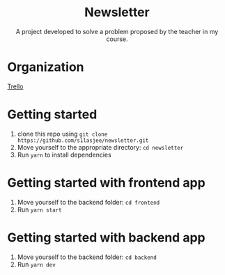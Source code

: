 <h1 align="center">
<br>
  Newsletter
</h1>

<p align="center">A project developed to solve a problem proposed by the teacher in my course.</p>

# Organization

[Trello](https://trello.com/b/Jg1ddrvE/oslec)

# Getting started

1. clone this repo using `git clone https://github.com/s1lasjee/newsletter.git`
2. Move yourself to the appropriate directory: `cd newsletter`
3. Run `yarn` to install dependencies

# Getting started with frontend app

1. Move yourself to the backend folder: `cd frontend`
2. Run `yarn start`

# Getting started with backend app

1. Move yourself to the backend folder: `cd backend`
2. Run `yarn dev`
